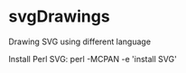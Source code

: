 svgDrawings
===========

Drawing SVG using different language

Install Perl SVG:
perl -MCPAN -e 'install SVG'
